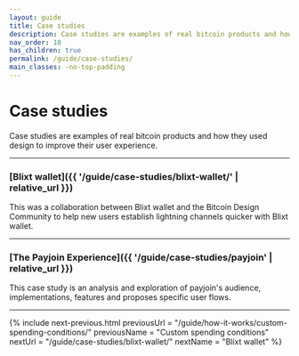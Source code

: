 ```yaml
---
layout: guide
title: Case studies
description: Case studies are examples of real bitcoin products and how they used design to improve their user experience.
nav_order: 10
has_children: true
permalink: /guide/case-studies/
main_classes: -no-top-padding
---
```


<!--

Illustration sources:

-->

# Case studies

Case studies are examples of real bitcoin products and how they used design to improve their user experience.

---

### [Blixt wallet]({{ '/guide/case-studies/blixt-wallet/' | relative_url }})

This was a collaboration between Blixt wallet and the Bitcoin Design Community to help new users establish lightning channels quicker with Blixt wallet.

---

### [The Payjoin Experience]({{ '/guide/case-studies/payjoin' | relative_url }})

This case study is an analysis and exploration of payjoin's audience, implementations, features and proposes specific user flows.

---

{% include next-previous.html
   previousUrl = "/guide/how-it-works/custom-spending-conditions/"
   previousName = "Custom spending conditions"
   nextUrl = "/guide/case-studies/blixt-wallet/"
   nextName = "Blixt wallet"
%}
